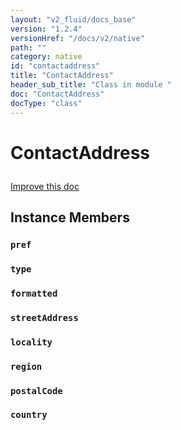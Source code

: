 ```yaml
---
layout: "v2_fluid/docs_base"
version: "1.2.4"
versionHref: "/docs/v2/native"
path: ""
category: native
id: "contactaddress"
title: "ContactAddress"
header_sub_title: "Class in module "
doc: "ContactAddress"
docType: "class"
---
```









<h1 class="api-title">

  
  ContactAddress
  

  

  

</h1>

<a class="improve-v2-docs" href="http://github.com/driftyco/ionic-native/edit/master/-native/src/plugins/contacts.ts#L143">
  Improve this doc
</a>





<!-- decorators --><!-- @usage tag -->


<!-- @property tags -->


<!-- methods on the class -->

<h2>Instance Members</h2>

<div id="pref"></div>

<h3>
  <code>pref</code>
  

</h3>












<div id="type"></div>

<h3>
  <code>type</code>
  

</h3>












<div id="formatted"></div>

<h3>
  <code>formatted</code>
  

</h3>












<div id="streetAddress"></div>

<h3>
  <code>streetAddress</code>
  

</h3>












<div id="locality"></div>

<h3>
  <code>locality</code>
  

</h3>












<div id="region"></div>

<h3>
  <code>region</code>
  

</h3>












<div id="postalCode"></div>

<h3>
  <code>postalCode</code>
  

</h3>












<div id="country"></div>

<h3>
  <code>country</code>
  

</h3>










<!-- related link --><!-- end content block -->


<!-- end body block -->

